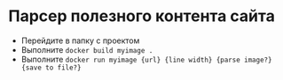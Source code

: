 # Парсер полезного контента сайта
- Перейдите в папку с проектом
- Выполните `docker build myimage .`
- Выполните `docker run myimage {url} {line width} {parse image?} {save to file?}`